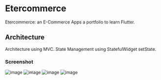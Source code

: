 # Etercommerce
Etercommerce: an E-Commerce Apps
a portfolio to learn Flutter.

## Architecture
Architecture using MVC.
State Management using StatefulWidget setState. 

### Screenshot
![image](https://github.com/ptrjs/etercommerce/assets/34370936/fd7434c1-f2ed-4a19-bee9-6efe04d80431) 
![image](https://github.com/ptrjs/etercommerce/assets/34370936/1d146b25-f43c-41e9-904d-6ada3e899ef2)
![image](https://github.com/ptrjs/etercommerce/assets/34370936/ca3fdebe-9278-48f0-8c96-93182f9b8d1f)
![image](https://github.com/ptrjs/etercommerce/assets/34370936/83fc1322-66a4-46c4-ad0b-33f9c1da2017)


